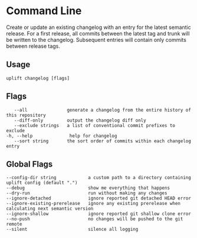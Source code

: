 # Command Line

Create or update an existing changelog with an entry for the latest semantic release. For a first release, all commits between the latest tag and trunk will be written to the changelog. Subsequent entries will contain only commits between release tags.

## Usage

```text
uplift changelog [flags]
```

## Flags

```text
   --all               generate a changelog from the entire history of this repository
   --diff-only         output the changelog diff only
   --exclude strings   a list of conventional commit prefixes to exclude
-h, --help              help for changelog
   --sort string       the sort order of commits within each changelog entry
```

## Global Flags

```text
--config-dir string            a custom path to a directory containing uplift config (default ".")
--debug                        show me everything that happens
--dry-run                      run without making any changes
--ignore-detached              ignore reported git detached HEAD error
--ignore-existing-prerelease   ignore any existing prerelease when calculating next semantic version
--ignore-shallow               ignore reported git shallow clone error
--no-push                      no changes will be pushed to the git remote
--silent                       silence all logging
```
